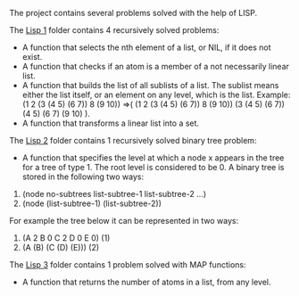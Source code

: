 The project contains several problems solved with the help of LISP.

The [Lisp 1](https://github.com/Iri25/lfp-lisp-Iri25/tree/master/Lisp%201) folder contains 4 recursively solved problems:
- A function that selects the nth  element of a list, or NIL, if it does not exist.
- A function that checks if an atom is a member of a not necessarily linear list.
- A function that builds the list of all sublists of a list. The sublist means either the list itself, or an element on any level, which is the list. Example: (1 2 (3 (4 5) (6 7)) 8 (9 10)) =>( (1 2 (3 (4 5) (6 7)) 8 (9 10)) (3 (4 5) (6 7)) (4 5) (6 7) (9 10) ).
- A function that transforms a linear list into a set.

The [Lisp 2](https://github.com/Iri25/lfp-lisp-Iri25/tree/master/Lisp%202) folder contains 1 recursively solved binary tree problem:
- A function that specifies the level at which a node x appears in the tree for a tree of type 1. The root level is considered to be 0. A binary tree is stored in the following two ways:
1. (node no-subtrees list-subtree-1 list-subtree-2 ...) 
2. (node (list-subtree-1) (list-subtree-2))
   
For example the tree below it can be represented in two ways:
1. (A 2 B 0 C 2 D 0 E 0) (1)
2. (A (B) (C (D) (E))) (2)

The [Lisp 3](https://github.com/Iri25/lfp-lisp-Iri25/tree/master/Lisp%203) folder contains 1 problem solved with MAP functions:
- A function that returns the number of atoms in a list, from any level.
